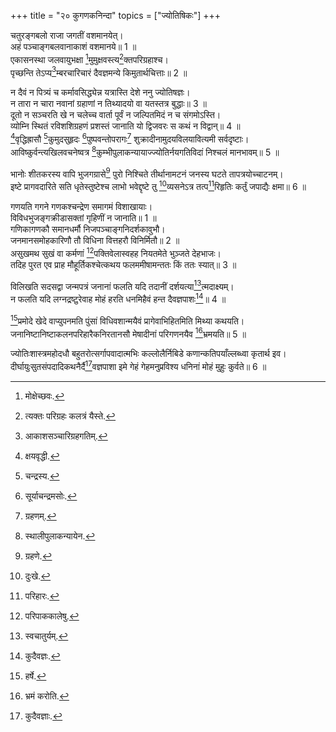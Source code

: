 +++
title = "२० कुगणकनिन्दा"
topics = ["ज्योतिषिकः"]
+++
  
चतुरङ्गबलो राजा जगतीं वशमानयेत्।  
अहं पञ्चाङ्गबलवानाकाशं वशमानये॥ 1 ॥  
एकासनस्था जलवायुभक्षा [^6]मुमुक्षवस्त्य[^7]क्तपरिग्रहाश्च।  
पृच्छन्ति तेऽप्य[^8]म्बरचारिचारं दैवज्ञमन्ये किमुतार्थचित्ताः॥ 2 ॥  
  
[^6]: मोक्षेच्छवः.

[^7]: त्यक्तः परिग्रहः कलत्रं यैस्ते.

[^8]: आकाशसञ्चारिग्रहगतिम्.

न दैवं न पित्र्यं च कर्मावसिद्ध्येन्न यत्रास्ति देशे ननु ज्योतिषज्ञः।  
न तारा न चारा नवानां ग्रहाणां न तिथ्यादयो वा यतस्तत्र बुद्धाः॥ 3 ॥  
दूतो न सञ्चरति खे न चलेच्च वार्ता पूर्वं न जल्पितमिदं न च संगमोऽस्ति।  
व्योम्नि स्थितं रविशशिग्रहणं प्रशस्तं जानाति यो द्विजवरः स कथं न विद्वान्॥ 4 ॥  
[^9]वृद्धिह्रासौ [^10]कुमुदसुहृदः [^11]पुष्पवन्तोपरागः[^12] शुक्रादीनामुदयविलयावित्यमी सर्वदृष्टाः।  
आविष्कुर्वन्त्यखिलवचनेष्वत्र [^13]कुम्भीपुलाकन्यायाज्ज्योतिर्नयगतिविदां निश्चलं मानभावम्॥ 5 ॥  
  
[^9]: क्षयवृद्धी.

[^10]: चन्द्रस्य.

[^11]: सूर्याचन्द्रमसोः.

[^12]: ग्रहणम्.

[^13]: स्थालीपुलाकन्यायेन.

भानोः शीतकरस्य वापि भुजगग्रासे[^14] पुरो निश्चिते तीर्थानामटनं जनस्य घटते तापत्रयोच्चाटनम्।  
इष्टे प्रागवदारिते सति धृतेस्तुष्टेश्च लाभो भवेद्दृष्टे तु [^15]व्यसनेऽत्र तत्प[^16]रिहृतिः कर्तुं जपाद्यैः क्षमा॥ 6 ॥  
  
[^14]: ग्रहणे.

[^15]: दुःखे.

[^16]: परिहारः.



गणयति गगने गणकश्चन्द्रेण समागमं विशाखायाः।  
विविधभुजङ्गक्रीडासक्तां गृहिणीं न जानाति॥ 1 ॥  
गणिकागणकौ समानधर्मौ निजपञ्चाङ्गनिदर्शकावुभौ।  
जनमानसमोहकारिणौ तौ विधिना वित्तहरौ विनिर्मितौ॥ 2 ॥  
असुखमथ सुखं वा कर्मणां [^17]पक्तिवेलास्वहह नियतमेते भुञ्जते देहभाजः।  
तदिह पुरत एव प्राह मौहूर्तिकश्चेत्कथय फलममीषामन्ततः किं ततः स्यात्॥ 3 ॥  
  
[^17]: परिपाककालेषु.

विलिखति सदसद्वा जन्मपत्रं जनानां फलति यदि तदानीं दर्शयत्या[^1]त्मदाक्ष्यम्।  
न फलति यदि लग्नद्रष्टुरेवाह मोहं हरति धनमिहैवं हन्त दैवज्ञपाशः[^2]॥ 4 ॥  
  
[^1]: स्वचातुर्यम्.

[^2]: कुदैवज्ञः.

[^3]प्रमोदे खेदे वाप्युपनमति पुंसां विधिवशान्मयैवं प्रागेवाभिहितमिति मिथ्या कथयति।  
जनानिष्टानिष्टाकलनपरिहारैकनिरतानसौ मेषादीनां परिगणनयैव [^4]भ्रमयति॥ 5 ॥  
  
[^3]: हर्षे.

[^4]: भ्रमं करोति.

ज्योतिःशास्त्रमहोदधौ बहुतरोत्सर्गापवादात्मभिः कल्लोलैर्निबिडे कणान्कतिपयाँल्लब्ध्वा कृतार्थ इव।  
दीर्घायुःसुतसंपदादिकथनैर्दै[^5]वज्ञपाशा इमे गेहं गेहमनुप्रविश्य धनिनां मोहं मुहुः कुर्वते॥ 6 ॥  
  
[^5]: कुदैवज्ञाः.
